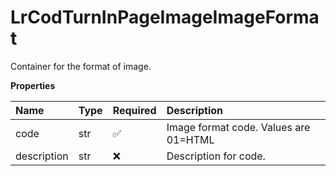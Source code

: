 # LrCodTurnInPageImageImageFormat

Container for the format of image.

**Properties**

| Name        | Type | Required | Description                           |
| :---------- | :--- | :------- | :------------------------------------ |
| code        | str  | ✅       | Image format code. Values are 01=HTML |
| description | str  | ❌       | Description for code.                 |

<!-- This file was generated by liblab | https://liblab.com/ -->
